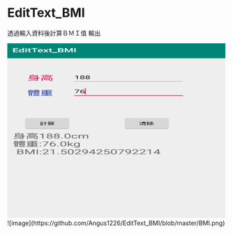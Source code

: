 # EditText_BMI
透過輸入資料後計算ＢＭＩ值 輸出

<img src="https://github.com/Angus1226/EditText_BMI/blob/master/BMI.png" alt="圖片無法顯示" title="執行結果" width="500px" height="400px">
![image](https://github.com/Angus1226/EditText_BMI/blob/master/BMI.png)
